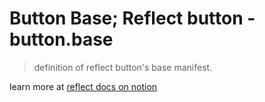 # Button Base; Reflect button - button.base

> definition of reflect button's base manifest.

learn more at [reflect docs on notion](https://reflect.bridged.xyz/Button-ebdf777a479f4d1bb3f7c6db7672117a)